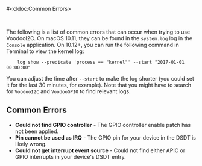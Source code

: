 #<cldoc:Common Errors>

&#8291;

The following is a list of common errors that can occur when trying to use VoodooI2C. On macOS 10.11, they can be found in the `system.log` log in the `Console` application. On 10.12+, you can run the following command in Terminal to view the kernel log:

```
	log show --predicate 'process == "kernel"' --start "2017-01-01 00:00:00"
```

You can adjust the time after `--start` to make the log shorter (you could set it for the last 30 minutes, for example). Note that you might have to search for `VoodooI2C` and `VoodooGPIO` to find relevant logs.

## Common Errors

 - **Could not find GPIO controller** - The GPIO controller enable patch has not been applied.
 - **Pin cannot be used as IRQ** - The GPIO pin for your device in the DSDT is likely wrong.
 - **Could not get interrupt event source** - Could not find either APIC or GPIO interrupts in your device's DSDT entry.